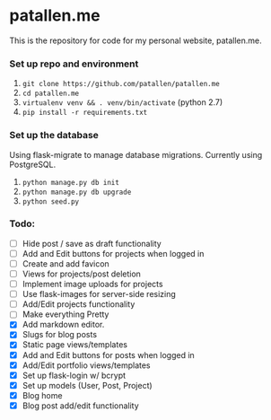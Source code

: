 # patallen.me
This is the repository for code for my personal website, patallen.me.

### Set up repo and environment

1. `git clone https://github.com/patallen/patallen.me`
1. `cd patallen.me`
1. `virtualenv venv && . venv/bin/activate` (python 2.7)
1. `pip install -r requirements.txt`

### Set up the database
Using flask-migrate to manage database migrations. Currently using PostgreSQL.

1. `python manage.py db init`
1. `python manage.py db upgrade`
1. `python seed.py`

### Todo:
- [ ] Hide post / save as draft functionality
- [ ] Add and Edit buttons for projects when logged in
- [ ] Create and add favicon
- [ ] Views for projects/post deletion
- [ ] Implement image uploads for projects
- [ ] Use flask-images for server-side resizing
- [ ] Add/Edit projects functionality
- [ ] Make everything Pretty
- [x] Add markdown editor.
- [x] Slugs for blog posts
- [x] Static page views/templates
- [x] Add and Edit buttons for posts when logged in
- [x] Add/Edit portfolio views/templates
- [x] Set up flask-login w/ bcrypt
- [x] Set up models (User, Post, Project)
- [x] Blog home
- [x] Blog post add/edit functionality
